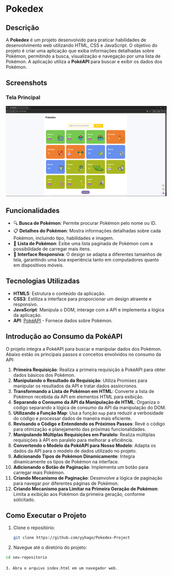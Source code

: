 # Pokedex

## Descrição

A **Pokedex** é um projeto desenvolvido para praticar habilidades de desenvolvimento web utilizando HTML, CSS e JavaScript. O objetivo do projeto é criar uma aplicação que exiba informações detalhadas sobre Pokémon, permitindo a busca, visualização e navegação por uma lista de Pokémon. A aplicação utiliza a **PokéAPI** para buscar e exibir os dados dos Pokémon.

## Screenshots

### Tela Principal
![Tela Principal](/pictures/screenMain.PNG)


## Funcionalidades

- 🔍 **Busca de Pokémon**: Permite procurar Pokémon pelo nome ou ID.
- 📋 **Detalhes do Pokémon**: Mostra informações detalhadas sobre cada Pokémon, incluindo tipo, habilidades e imagem.
- 📑 **Lista de Pokémon**: Exibe uma lista paginada de Pokémon com a possibilidade de carregar mais itens.
- 🎨 **Interface Responsiva**: O design se adapta a diferentes tamanhos de tela, garantindo uma boa experiência tanto em computadores quanto em dispositivos móveis.

## Tecnologias Utilizadas

- **HTML5**: Estrutura o conteúdo da aplicação.
- **CSS3**: Estiliza a interface para proporcionar um design atraente e responsivo.
- **JavaScript**: Manipula o DOM, interage com a API e implementa a lógica da aplicação.
- **API**: [PokéAPI](https://pokeapi.co/) - Fornece dados sobre Pokémon.

## Introdução ao Consumo da PokéAPI

O projeto integra a PokéAPI para buscar e manipular dados dos Pokémon. Abaixo estão os principais passos e conceitos envolvidos no consumo da API:

1. **Primeira Requisição**: Realiza a primeira requisição à PokéAPI para obter dados básicos dos Pokémon.
2. **Manipulando o Resultado da Requisição**: Utiliza Promises para manipular os resultados da API e tratar dados assíncronos.
3. **Transformando a Lista de Pokémon em HTML**: Converte a lista de Pokémon recebida da API em elementos HTML para exibição.
4. **Separando o Consumo da API da Manipulação de HTML**: Organiza o código separando a lógica de consumo da API da manipulação do DOM.
5. **Utilizando a Função Map**: Usa a função `map` para reduzir a verbosidade do código e processar dados de maneira mais eficiente.
6. **Revisando o Código e Entendendo os Próximos Passos**: Revê o código para otimização e planejamento das próximas funcionalidades.
7. **Manipulando Múltiplas Requisições em Paralelo**: Realiza múltiplas requisições à API em paralelo para melhorar a eficiência.
8. **Convertendo o Modelo da PokéAPI para Nosso Modelo**: Adapta os dados da API para o modelo de dados utilizado no projeto.
9. **Adicionando Tipos de Pokémon Dinamicamente**: Integra dinamicamente os tipos de Pokémon na interface.
10. **Adicionando o Botão de Paginação**: Implementa um botão para carregar mais Pokémon.
11. **Criando Mecanismo de Paginação**: Desenvolve a lógica de paginação para navegar por diferentes páginas de Pokémon.
12. **Criando Mecanismo para Limitar na Primeira Geração de Pokémon**: Limita a exibição aos Pokémon da primeira geração, conforme solicitado.

## Como Executar o Projeto

1. Clone o repositório:
   ```bash
   git clone https://github.com/yyhago/Pokedex-Project

2. Navegue até o diretório do projeto:
  ```bash
  cd seu-repositorio

3. Abra o arquivo index.html em um navegador web.